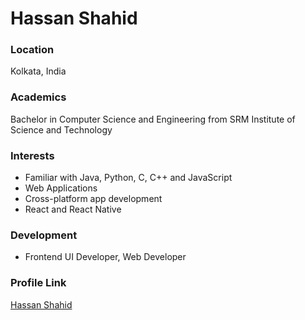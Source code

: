 # Hassan Shahid

### Location

Kolkata, India

### Academics

Bachelor in Computer Science and Engineering from SRM Institute of Science and Technology

### Interests

- Familiar with Java, Python, C, C++ and JavaScript
- Web Applications
- Cross-platform app development
- React and React Native

### Development

- Frontend UI Developer, Web Developer

### Profile Link

[Hassan Shahid](https://github.com/BlazingNinja01)